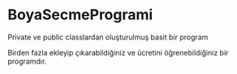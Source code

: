 # BoyaSecmeProgrami
Private ve public classlardan oluşturulmuş basit bir program

Birden fazla ekleyip çıkarabildiğiniz ve ücretini öğrenebildiğiniz bir programdır.
